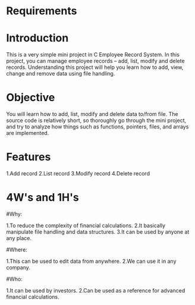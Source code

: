 # Requirements
# Introduction

This is a very simple mini project in C Employee Record System. In this project, you can manage employee records – add, list, modify and delete records. Understanding this project will help you learn how to add, view, change and remove data using file handling.

# Objective

You will learn how to add, list, modify and delete data to/from file. The source code is relatively short, so thoroughly go through the mini project, and try to analyze how things such as functions, pointers, files, and arrays are implemented.

# Features

1.Add record
2.List record
3.Modify record
4.Delete record

# 4W's and 1H's

#Why:

1.To reduce the complexity of financial calculations.
2.It basically manipulate file handling and data structures.
3.It can be used by anyone at any place.

#Where:

1.This can be used to edit data from anywhere.
2.We can use it in any company.

#Who:

1.It can be used by investors.
2.Can be used as a reference for advanced financial calculations.




